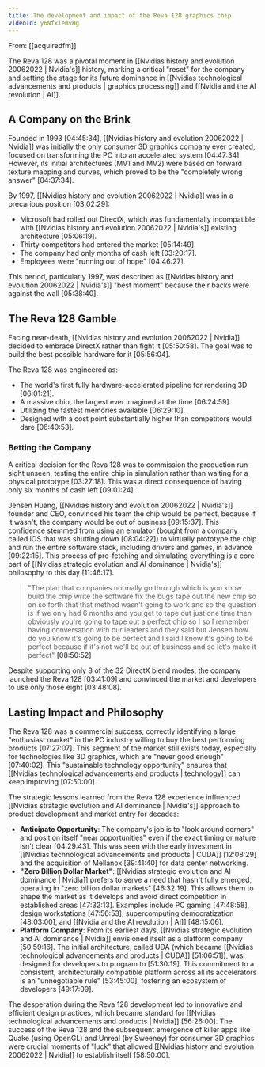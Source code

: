 ```yaml
---
title: The development and impact of the Reva 128 graphics chip
videoId: y6NfxiemvHg
---
```


From: [[acquiredfm]] <br/> 

The Reva 128 was a pivotal moment in [[Nvidias history and evolution 20062022 | Nvidia's]] history, marking a critical "reset" for the company and setting the stage for its future dominance in [[Nvidias technological advancements and products | graphics processing]] and [[Nvidia and the AI revolution | AI]].

## A Company on the Brink

Founded in 1993 <a class="yt-timestamp" data-t="04:45:34">[04:45:34]</a>, [[Nvidias history and evolution 20062022 | Nvidia]] was initially the only consumer 3D graphics company ever created, focused on transforming the PC into an accelerated system <a class="yt-timestamp" data-t="04:47:34">[04:47:34]</a>. However, its initial architectures (MV1 and MV2) were based on forward texture mapping and curves, which proved to be the "completely wrong answer" <a class="yt-timestamp" data-t="04:37:34">[04:37:34]</a>.

By 1997, [[Nvidias history and evolution 20062022 | Nvidia]] was in a precarious position <a class="yt-timestamp" data-t="03:02:29">[03:02:29]</a>:
*   Microsoft had rolled out DirectX, which was fundamentally incompatible with [[Nvidias history and evolution 20062022 | Nvidia's]] existing architecture <a class="yt-timestamp" data-t="05:06:19">[05:06:19]</a>.
*   Thirty competitors had entered the market <a class="yt-timestamp" data-t="05:14:49">[05:14:49]</a>.
*   The company had only months of cash left <a class="yt-timestamp" data-t="03:20:17">[03:20:17]</a>.
*   Employees were "running out of hope" <a class="yt-timestamp" data-t="04:46:27">[04:46:27]</a>.

This period, particularly 1997, was described as [[Nvidias history and evolution 20062022 | Nvidia's]] "best moment" because their backs were against the wall <a class="yt-timestamp" data-t="05:38:40">[05:38:40]</a>.

## The Reva 128 Gamble

Facing near-death, [[Nvidias history and evolution 20062022 | Nvidia]] decided to embrace DirectX rather than fight it <a class="yt-timestamp" data-t="05:50:58">[05:50:58]</a>. The goal was to build the best possible hardware for it <a class="yt-timestamp" data-t="05:56:04">[05:56:04]</a>.

The Reva 128 was engineered as:
*   The world's first fully hardware-accelerated pipeline for rendering 3D <a class="yt-timestamp" data-t="06:01:21">[06:01:21]</a>.
*   A massive chip, the largest ever imagined at the time <a class="yt-timestamp" data-t="06:24:59">[06:24:59]</a>.
*   Utilizing the fastest memories available <a class="yt-timestamp" data-t="06:29:10">[06:29:10]</a>.
*   Designed with a cost point substantially higher than competitors would dare <a class="yt-timestamp" data-t="06:40:53">[06:40:53]</a>.

### Betting the Company
A critical decision for the Reva 128 was to commission the production run sight unseen, testing the entire chip in simulation rather than waiting for a physical prototype <a class="yt-timestamp" data-t="03:27:18">[03:27:18]</a>. This was a direct consequence of having only six months of cash left <a class="yt-timestamp" data-t="09:01:24">[09:01:24]</a>.

Jensen Huang, [[Nvidias history and evolution 20062022 | Nvidia's]] founder and CEO, convinced his team the chip would be perfect, because if it wasn't, the company would be out of business <a class="yt-timestamp" data-t="09:15:37">[09:15:37]</a>. This confidence stemmed from using an emulator (bought from a company called iOS that was shutting down <a class="yt-timestamp" data-t="08:04:22">[08:04:22]</a>) to virtually prototype the chip and run the entire software stack, including drivers and games, in advance <a class="yt-timestamp" data-t="09:22:15">[09:22:15]</a>. This process of pre-fetching and simulating everything is a core part of [[Nvidias strategic evolution and AI dominance | Nvidia's]] philosophy to this day <a class="yt-timestamp" data-t="11:46:17">[11:46:17]</a>.

> "The plan that companies normally go through which is you know build the chip write the software fix the bugs tape out the new chip so on so forth that that method wasn't going to work and so the question is if we only had 6 months and you get to tape out just one time then obviously you're going to tape out a perfect chip so I so I remember having conversation with our leaders and they said but Jensen how do you know it's going to be perfect and I said I know it's going to be perfect because if it's not we'll be out of business and so let's make it perfect" <a class="yt-timestamp" data-t="08:50:52">[08:50:52]</a>

Despite supporting only 8 of the 32 DirectX blend modes, the company launched the Reva 128 <a class="yt-timestamp" data-t="03:41:09">[03:41:09]</a> and convinced the market and developers to use only those eight <a class="yt-timestamp" data-t="03:48:08">[03:48:08]</a>.

## Lasting Impact and Philosophy

The Reva 128 was a commercial success, correctly identifying a large "enthusiast market" in the PC industry willing to buy the best performing products <a class="yt-timestamp" data-t="07:27:07">[07:27:07]</a>. This segment of the market still exists today, especially for technologies like 3D graphics, which are "never good enough" <a class="yt-timestamp" data-t="07:40:02">[07:40:02]</a>. This "sustainable technology opportunity" ensures that [[Nvidias technological advancements and products | technology]] can keep improving <a class="yt-timestamp" data-t="07:50:00">[07:50:00]</a>.

The strategic lessons learned from the Reva 128 experience influenced [[Nvidias strategic evolution and AI dominance | Nvidia's]] approach to product development and market entry for decades:
*   **Anticipate Opportunity**: The company's job is to "look around corners" and position itself "near opportunities" even if the exact timing or nature isn't clear <a class="yt-timestamp" data-t="04:29:43">[04:29:43]</a>. This was seen with the early investment in [[Nvidias technological advancements and products | CUDA]] <a class="yt-timestamp" data-t="12:08:29">[12:08:29]</a> and the acquisition of Mellanox <a class="yt-timestamp" data-t="39:41:40">[39:41:40]</a> for data center networking.
*   **"Zero Billion Dollar Market"**: [[Nvidias strategic evolution and AI dominance | Nvidia]] prefers to serve a need that hasn't fully emerged, operating in "zero billion dollar markets" <a class="yt-timestamp" data-t="46:32:19">[46:32:19]</a>. This allows them to shape the market as it develops and avoid direct competition in established areas <a class="yt-timestamp" data-t="47:32:13">[47:32:13]</a>. Examples include PC gaming <a class="yt-timestamp" data-t="47:48:58">[47:48:58]</a>, design workstations <a class="yt-timestamp" data-t="47:56:53">[47:56:53]</a>, supercomputing democratization <a class="yt-timestamp" data-t="48:03:00">[48:03:00]</a>, and [[Nvidia and the AI revolution | AI]] <a class="yt-timestamp" data-t="48:15:06">[48:15:06]</a>.
*   **Platform Company**: From its earliest days, [[Nvidias strategic evolution and AI dominance | Nvidia]] envisioned itself as a platform company <a class="yt-timestamp" data-t="50:59:16">[50:59:16]</a>. The initial architecture, called UDA (which became [[Nvidias technological advancements and products | CUDA]] <a class="yt-timestamp" data-t="51:06:51">[51:06:51]</a>), was designed for developers to program to <a class="yt-timestamp" data-t="51:30:19">[51:30:19]</a>. This commitment to a consistent, architecturally compatible platform across all its accelerators is an "unnegotiable rule" <a class="yt-timestamp" data-t="53:45:00">[53:45:00]</a>, fostering an ecosystem of developers <a class="yt-timestamp" data-t="49:17:09">[49:17:09]</a>.

The desperation during the Reva 128 development led to innovative and efficient design practices, which became standard for [[Nvidias technological advancements and products | Nvidia]] <a class="yt-timestamp" data-t="56:26:00">[56:26:00]</a>. The success of the Reva 128 and the subsequent emergence of killer apps like Quake (using OpenGL) and Unreal (by Sweeney) for consumer 3D graphics were crucial moments of "luck" that allowed [[Nvidias history and evolution 20062022 | Nvidia]] to establish itself <a class="yt-timestamp" data-t="58:50:00">[58:50:00]</a>.